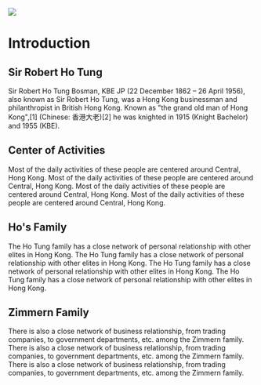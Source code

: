 <a href="https://juncture-digital.org"><img src="https://juncture-digital.org/images/ve-button.png"></a>

<param ve-config 
       title="Hong Kong Colonial Second Tier Elites"
       author="Ryan Iu"
       banner="https://mediakron.bc.edu/files/edges/styles/full/public/edges_6G9sMy.jpg" 
       layout="vertical">

<!-- Entities discussed throughout the essay are typically defined before the essay text and
     are thus available in all text.  Entity identifiers (QIDs) can be found in either
     Wikipedia or Wikidata (https://www.wikidata.org)> -->
<param ve-entity eid="Q185372"> <!-- Girl with a Pearl Earring painting -->
<param ve-entity eid="Q41264"> <!-- Johannes Vermeer -->
<param ve-entity eid="Q221092"> <!-- Mauritshuis -->
<param ve-entity eid="Q36600"> <!-- The Hague -->

# Introduction


## Sir Robert Ho Tung

Sir Robert Ho Tung Bosman, KBE JP (22 December 1862 – 26 April 1956), also known as Sir Robert Ho Tung, was a Hong Kong businessman and philanthropist in British Hong Kong. Known as "the grand old man of Hong Kong",[1] (Chinese: 香港大老)[2] he was knighted in 1915 (Knight Bachelor) and 1955 (KBE).
<param ve-image 
       label="Mr Ho Tung and Co" 
       description="Photograph of Mr Ho Tung and Family and Co. (Unknown date)" 
       license="public domain" 
       url="https://upload.wikimedia.org/wikipedia/commons/thumb/e/e8/He_Dong3.jpg/1200px-He_Dong3.jpg">

## Center of Activities

Most of the daily activities of these people are centered around Central, Hong Kong. Most of the daily activities of these people are centered around Central, Hong Kong. Most of the daily activities of these people are centered around Central, Hong Kong. Most of the daily activities of these people are centered around Central, Hong Kong.
<param ve-map center="22.28,114.1588" zoom="13">


## Ho's Family

The Ho Tung family has a close network of personal relationship with other elites in Hong Kong. The Ho Tung family has a close network of personal relationship with other elites in Hong Kong. The Ho Tung family has a close network of personal relationship with other elites in Hong Kong. The Ho Tung family has a close network of personal relationship with other elites in Hong Kong.
<param ve-vis-network title="Ho Tung's Network" url="https://raw.githubusercontent.com/choweric/JunctureTest/main/hofamliy2.tsv">


## Zimmern Family

There is also a close network of business relationship, from trading companies, to government departments, etc. among the Zimmern family. There is also a close network of business relationship, from trading companies, to government departments, etc. among the Zimmern family. There is also a close network of business relationship, from trading companies, to government departments, etc. among the Zimmern family.
<param ve-vis-network title="Zimmern's Network" url="https://raw.githubusercontent.com/choweric/JunctureTest/main/zimmern.tsv">


